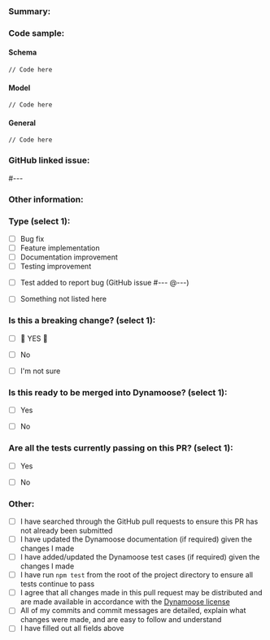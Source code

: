 <!-- THANK YOU for your contribution to Dynamoose, we really appreciate you taking the time to improve this package, and look forward to reviewing your PR and getting the changes integrated into the package. Thanks again!! -->


### Summary:




<!-- Please remove the `Code sample` section below if it doesn't apply to this PR -->
### Code sample:
#### Schema
```
// Code here
```

#### Model
```
// Code here
```

#### General
```
// Code here
```


<!-- Please remove the `GitHub linked issue` section below if there is no GitHub linked issue -->
### GitHub linked issue:
<!-- If this PR closes the issue please add `Closes` without the back ticks before the # sign below -->
#---


<!-- Please remove the `Other information` section below if it doesn't apply to this PR -->
### Other information:




### Type (select 1):
- [ ] Bug fix
- [ ] Feature implementation
- [ ] Documentation improvement
- [ ] Testing improvement
<!-- If you select the option below, please replace `---` below with the issue number of the GitHub issue raised, and the user who asked you to submit a broken test -->
- [ ] Test added to report bug (GitHub issue #--- @---)
- [ ] Something not listed here


### Is this a breaking change? (select 1):
- [ ] 🚨 YES 🚨
- [ ] No
- [ ] I'm not sure


### Is this ready to be merged into Dynamoose? (select 1):
- [ ] Yes
- [ ] No


### Are all the tests currently passing on this PR? (select 1):
- [ ] Yes
- [ ] No


### Other:
- [ ] I have searched through the GitHub pull requests to ensure this PR has not already been submitted
- [ ] I have updated the Dynamoose documentation (if required) given the changes I made
- [ ] I have added/updated the Dynamoose test cases (if required) given the changes I made
- [ ] I have run `npm test` from the root of the project directory to ensure all tests continue to pass
- [ ] I agree that all changes made in this pull request may be distributed and are made available in accordance with the [Dynamoose license](https://github.com/dynamoosejs/dynamoose/blob/master/LICENSE.txt)
- [ ] All of my commits and commit messages are detailed, explain what changes were made, and are easy to follow and understand
- [ ] I have filled out all fields above
